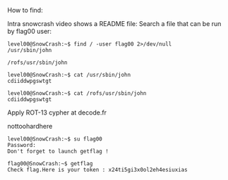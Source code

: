 How to find:

Intra snowcrash video shows a README file:
Search a file that can be run by flag00 user:


    level00@SnowCrash:~$ find / -user flag00 2>/dev/null
    /usr/sbin/john

    /rofs/usr/sbin/john

    level00@SnowCrash:~$ cat /usr/sbin/john
    cdiiddwpgswtgt
    
    level00@SnowCrash:~$ cat /rofs/usr/sbin/john
    cdiiddwpgswtgt

Apply ROT-13 cypher at decode.fr

nottoohardhere

    level00@SnowCrash:~$ su flag00
    Password: 
    Don't forget to launch getflag !

    flag00@SnowCrash:~$ getflag
    Check flag.Here is your token : x24ti5gi3x0ol2eh4esiuxias
